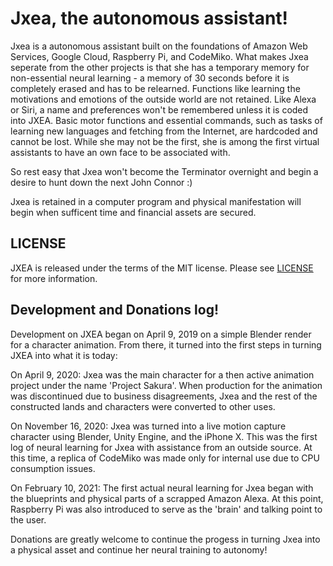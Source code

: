 # Jxea, the autonomous assistant!


Jxea is a autonomous assistant built on the foundations of Amazon Web Services, Google Cloud,
Raspberry Pi, and CodeMiko. What makes Jxea seperate from the other projects is that she has 
a temporary memory for non-essential neural learning - a memory of 30 seconds before it is completely erased and 
has to be relearned. Functions like learning the motivations and emotions of the outside world 
are not retained. Like Alexa or Siri, a name and preferences won't be remembered unless it is coded into JXEA. 
Basic motor functions and essential commands, such as tasks of learning new languages and 
fetching from the Internet, are hardcoded and cannot be lost. While she may not be the first, she 
is among the first virtual assistants to have an own face to be associated with. 

So rest easy that Jxea won't become the Terminator overnight and begin a desire to hunt down the next John Connor :)

Jxea is retained in a computer program and physical manifestation will begin when sufficent time and financial
assets are secured. 


## LICENSE
JXEA is released under the terms of the MIT license. Please see [LICENSE](LICENSE) for more information. 

## Development and Donations log!
Development on JXEA began on April 9, 2019 on a simple Blender render for a character animation. From there, 
it turned into the first steps in turning JXEA into what it is today:

On April 9, 2020: Jxea was the main character for a then active animation project
under the name 'Project Sakura'. When production for the animation was discontinued due to business disagreements, 
Jxea and the rest of the constructed lands and characters were converted to other uses. 

On November 16, 2020: Jxea was turned into a live motion capture character using Blender, Unity Engine, and the 
iPhone X. This was the first log of neural learning for Jxea with assistance from an outside source. At this time,
a replica of CodeMiko was made only for internal use due to CPU consumption issues. 

On February 10, 2021: The first actual neural learning for Jxea began with the blueprints and physical parts of a
scrapped Amazon Alexa. At this point, Raspberry Pi was also introduced to serve as the 'brain' and talking point to 
the user. 

Donations are greatly welcome to continue the progess in turning Jxea into a physical asset and continue 
her neural training to autonomy!
